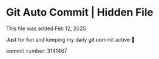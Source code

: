# Git Auto Commit | Hidden File

This file was added Feb 12, 2025

Just for fun and keeping my daily git commit active 🤪

commit number: 3141467
